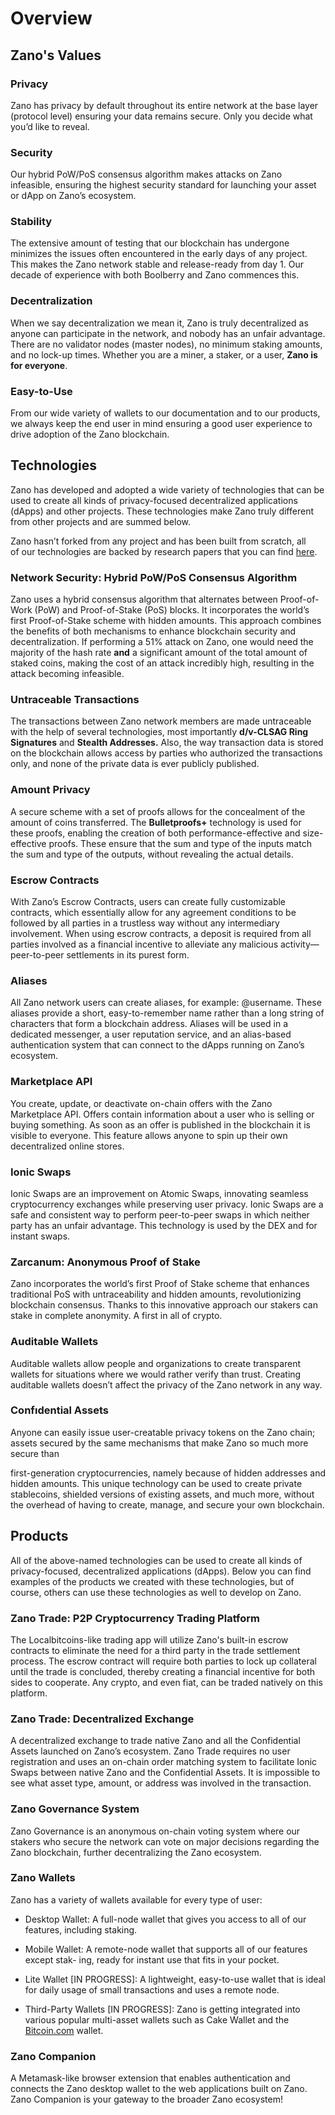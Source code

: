 # Overview

## Zano's Values

### Privacy

Zano has privacy by default throughout its entire network at the base layer (protocol level) ensuring your data remains secure. Only you decide what you’d like to reveal.

### Security

Our hybrid PoW/PoS consensus algorithm makes attacks on Zano infeasible, ensuring the highest security standard for launching your asset or dApp on Zano’s ecosystem.

### Stability

The extensive amount of testing that our blockchain has undergone minimizes the issues often encountered in the early days of any project. This makes the Zano network stable and release-ready from day 1. Our decade of experience with both Boolberry and Zano commences this.

### Decentralization

When we say decentralization we mean it, Zano is truly decentralized as anyone can participate in the network, and nobody has an unfair advantage. There are no validator nodes (master nodes), no minimum staking amounts, and no lock-up times. Whether you are a miner, a staker, or a user, **Zano is for everyone**.

### Easy-to-Use

From our wide variety of wallets to our documentation and to our products, we always keep the end user in mind ensuring a good user experience to drive adoption of the Zano blockchain.

## Technologies

Zano has developed and adopted a wide variety of technologies that can be used to create all kinds of privacy-focused decentralized applications (dApps) and other projects. These technologies make Zano truly different from other projects and are summed below.

Zano hasn’t forked from any project and has been built from scratch, all of our technologies are backed by research papers that you can find [here](https://docs.zano.org/docs/learn/whitepaper).

### Network Security: Hybrid PoW/PoS Consensus Algorithm

Zano uses a hybrid consensus algorithm that alternates between Proof-of-Work (PoW) and Proof-of-Stake (PoS) blocks. It incorporates the world’s first Proof-of-Stake scheme with hidden amounts. This approach combines the benefits of both mechanisms to enhance blockchain security and decentralization. If performing a 51% attack on Zano, one would need the majority of the hash rate **and** a significant amount of the total amount of staked coins, making the cost of an attack incredibly high, resulting in the attack becoming infeasible.

### Untraceable Transactions

The transactions between Zano network members are made untraceable with the help of several technologies, most importantly **d/v-CLSAG Ring Signatures** and **Stealth Addresses.** Also, the way transaction data is stored on the blockchain allows access by parties who authorized the transactions only, and none of the private data is ever publicly published.

### Amount Privacy

A secure scheme with a set of proofs allows for the concealment of the amount of coins transferred. The **Bulletproofs+** technology is used for these proofs, enabling the creation of both performance-effective and size-effective proofs. These ensure that the sum and type of the inputs match the sum and type of the outputs, without revealing the actual details.

### Escrow Contracts

With Zano’s Escrow Contracts, users can create fully customizable contracts, which essentially allow for any agreement conditions to be followed by all parties in a trustless way without any intermediary involvement. When using escrow contracts, a deposit is required from all parties involved as a financial incentive to alleviate any malicious activity—peer-to-peer settlements in its purest form.

### Aliases

All Zano network users can create aliases, for example: @username. These aliases provide a short, easy-to-remember name rather than a long string of characters that form a blockchain address. Aliases will be used in a dedicated messenger, a user reputation service, and an alias-based authentication system that can connect to the dApps running on Zano’s ecosystem.

### Marketplace API

You create, update, or deactivate on-chain offers with the Zano Marketplace API. Offers contain information about a user who is selling or buying something. As soon as an offer is published in the blockchain it is visible to everyone. This feature allows anyone to spin up their own decentralized online stores.

### Ionic Swaps

Ionic Swaps are an improvement on Atomic Swaps, innovating seamless cryptocurrency exchanges while preserving user privacy. Ionic Swaps are a safe and consistent way to perform peer-to-peer swaps in which neither party has an unfair advantage. This technology is used by the DEX and for instant swaps.

### Zarcanum: Anonymous Proof of Stake

Zano incorporates the world’s first Proof of Stake scheme that enhances traditional PoS with untraceability and hidden amounts, revolutionizing blockchain consensus. Thanks to this innovative approach our stakers can stake in complete anonymity. A first in all of crypto.

### Auditable Wallets

Auditable wallets allow people and organizations to create transparent wallets for situations where we would rather verify than trust. Creating auditable wallets doesn’t affect the privacy of the Zano network in any way.

### Confıdential Assets

Anyone can easily issue user-creatable privacy tokens on the Zano chain; assets secured by the same mechanisms that make Zano so much more secure than

first-generation cryptocurrencies, namely because of hidden addresses and hidden amounts. This unique technology can be used to create private stablecoins, shielded versions of existing assets, and much more, without the overhead of having to create, manage, and secure your own blockchain.

## Products

All of the above-named technologies can be used to create all kinds of privacy-focused, decentralized applications (dApps). Below you can find examples of the products we created with these technologies, but of course, others can use these technologies as well to develop on Zano.

### Zano Trade: P2P Cryptocurrency Trading Platform

The Localbitcoins-like trading app will utilize Zano's built-in escrow contracts to eliminate the need for a third party in the trade settlement process. The escrow contract will require both parties to lock up collateral until the trade is concluded, thereby creating a financial incentive for both sides to cooperate. Any crypto, and even fiat, can be traded natively on this platform.

### Zano Trade: Decentralized Exchange

A decentralized exchange to trade native Zano and all the Confidential Assets launched on Zano’s ecosystem. Zano Trade requires no user registration and uses an on-chain order matching system to facilitate Ionic Swaps between native Zano and the Confidential Assets. It is impossible to see what asset type, amount, or address was involved in the transaction.

### Zano Governance System

Zano Governance is an anonymous on-chain voting system where our stakers who secure the network can vote on major decisions regarding the Zano blockchain, further decentralizing the Zano ecosystem.

### Zano Wallets

Zano has a variety of wallets available for every type of user:

- Desktop Wallet: A full-node wallet that gives you access to all of our features, including staking.

- Mobile Wallet: A remote-node wallet that supports all of our features except stak- ing, ready for instant use that fits in your pocket.

- Lite Wallet \[IN PROGRESS]: A lightweight, easy-to-use wallet that is ideal for daily usage of small transactions and uses a remote node.

- Third-Party Wallets \[IN PROGRESS]: Zano is getting integrated into various popular multi-asset wallets such as Cake Wallet and the [Bitcoin.com](https://bitcoin.com) wallet.

### Zano Companion

A Metamask-like browser extension that enables authentication and connects the Zano desktop wallet to the web applications built on Zano. Zano Companion is your gateway to the broader Zano ecosystem!
